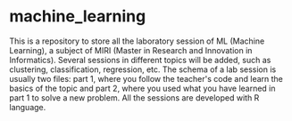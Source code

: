 # machine_learning
This is a repository to store all the laboratory session of ML (Machine Learning), a subject of MIRI (Master in Research and Innovation in Informatics). Several sessions in different topics will be added, such as clustering, classification, regression, etc. 
The schema of a lab session is usually two files: part 1, where you follow the teacher's code and learn the basics of the topic and part 2, where you used what you have learned in part 1 to solve a new problem. All the sessions are developed with R language.
